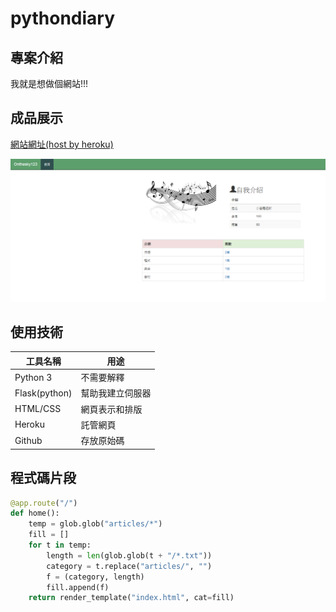 # pythondiary

## 專案介紹

我就是想做個網站!!!

## 成品展示

[網站網址(host by heroku)](https://final0817--onthesky123.repl.co/)

![](https://github.com/onthesky123/pythondiary/raw/master/%E6%9C%AA%E5%91%BD%E5%90%8D.png)

## 使用技術

工具名稱 | 用途
---------|----------
Python 3 | 不需要解釋
Flask(python)    | 幫助我建立伺服器
HTML/CSS  | 網頁表示和排版
Heroku   | 託管網頁
Github   | 存放原始碼

## 程式碼片段

```python
@app.route("/")
def home():
    temp = glob.glob("articles/*")
    fill = []
    for t in temp:
        length = len(glob.glob(t + "/*.txt"))
        category = t.replace("articles/", "")
        f = (category, length)
        fill.append(f)
    return render_template("index.html", cat=fill)

```

